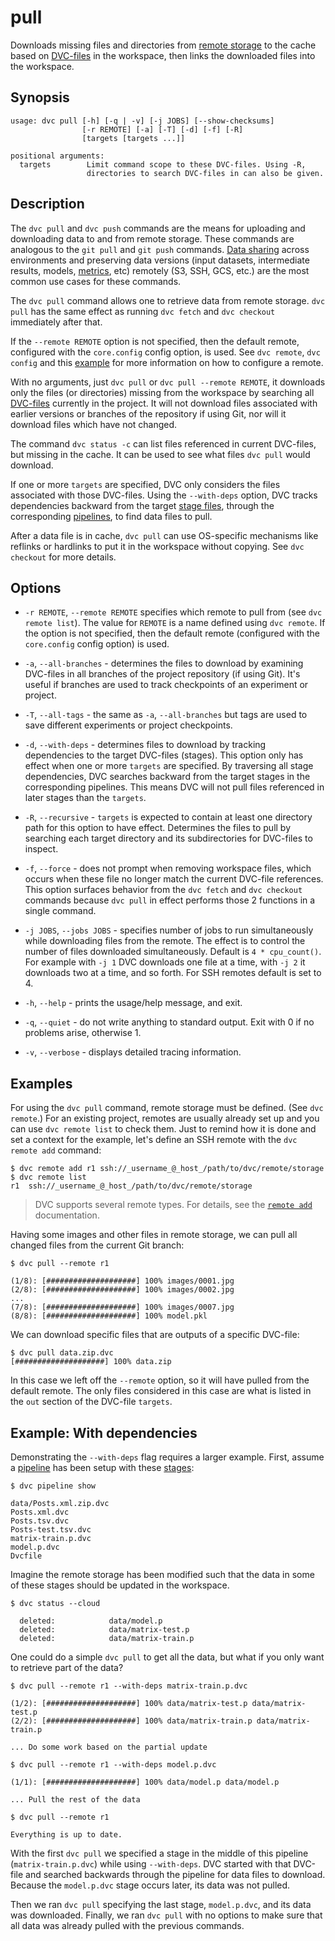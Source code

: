 # pull

Downloads missing files and directories from
[remote storage](/doc/commands-reference/remote) to the <abbr>cache</abbr> based
on [DVC-files](/doc/user-guide/dvc-file-format) in the <abbr>workspace</abbr>,
then links the downloaded files into the workspace.

## Synopsis

```usage
usage: dvc pull [-h] [-q | -v] [-j JOBS] [--show-checksums]
                [-r REMOTE] [-a] [-T] [-d] [-f] [-R]
                [targets [targets ...]]

positional arguments:
  targets        Limit command scope to these DVC-files. Using -R,
                 directories to search DVC-files in can also be given.
```

## Description

The `dvc pull` and `dvc push` commands are the means for uploading and
downloading data to and from remote storage. These commands are analogous to the
`git pull` and `git push` commands.
[Data sharing](/doc/use-cases/share-data-and-model-files) across environments
and preserving data versions (input datasets, intermediate results, models,
[metrics](/doc/commands-reference/metrics), etc) remotely (S3, SSH, GCS, etc.)
are the most common use cases for these commands.

The `dvc pull` command allows one to retrieve data from remote storage.
`dvc pull` has the same effect as running `dvc fetch` and `dvc checkout`
immediately after that.

If the `--remote REMOTE` option is not specified, then the default remote,
configured with the `core.config` config option, is used. See `dvc remote`,
`dvc config` and this [example](/doc/get-started/configure) for more information
on how to configure a remote.

With no arguments, just `dvc pull` or `dvc pull --remote REMOTE`, it downloads
only the files (or directories) missing from the workspace by searching all
[DVC-files](/doc/user-guide/dvc-file-format) currently in the
<abbr>project</abbr>. It will not download files associated with earlier
versions or branches of the repository if using Git, nor will it download files
which have not changed.

The command `dvc status -c` can list files referenced in current DVC-files, but
missing in the <abbr>cache</abbr>. It can be used to see what files `dvc pull`
would download.

If one or more `targets` are specified, DVC only considers the files associated
with those DVC-files. Using the `--with-deps` option, DVC tracks dependencies
backward from the target [stage files](/doc/commands-reference/run), through the
corresponding [pipelines](/doc/commands-reference/pipeline), to find data files
to pull.

After a data file is in cache, `dvc pull` can use OS-specific mechanisms like
reflinks or hardlinks to put it in the workspace without copying. See
`dvc checkout` for more details.

## Options

- `-r REMOTE`, `--remote REMOTE` specifies which remote to pull from (see
  `dvc remote list`). The value for `REMOTE` is a name defined using
  `dvc remote`. If the option is not specified, then the default remote
  (configured with the `core.config` config option) is used.

- `-a`, `--all-branches` - determines the files to download by examining
  DVC-files in all branches of the project repository (if using Git). It's
  useful if branches are used to track checkpoints of an experiment or project.

- `-T`, `--all-tags` - the same as `-a`, `--all-branches` but tags are used to
  save different experiments or project checkpoints.

- `-d`, `--with-deps` - determines files to download by tracking dependencies to
  the target DVC-files (stages). This option only has effect when one or more
  `targets` are specified. By traversing all stage dependencies, DVC searches
  backward from the target stages in the corresponding pipelines. This means DVC
  will not pull files referenced in later stages than the `targets`.

- `-R`, `--recursive` - `targets` is expected to contain at least one directory
  path for this option to have effect. Determines the files to pull by searching
  each target directory and its subdirectories for DVC-files to inspect.

- `-f`, `--force` - does not prompt when removing workspace files, which occurs
  when these file no longer match the current DVC-file references. This option
  surfaces behavior from the `dvc fetch` and `dvc checkout` commands because
  `dvc pull` in effect performs those 2 functions in a single command.

- `-j JOBS`, `--jobs JOBS` - specifies number of jobs to run simultaneously
  while downloading files from the remote. The effect is to control the number
  of files downloaded simultaneously. Default is `4 * cpu_count()`. For example
  with `-j 1` DVC downloads one file at a time, with `-j 2` it downloads two at
  a time, and so forth. For SSH remotes default is set to 4.

- `-h`, `--help` - prints the usage/help message, and exit.

- `-q`, `--quiet` - do not write anything to standard output. Exit with 0 if no
  problems arise, otherwise 1.

- `-v`, `--verbose` - displays detailed tracing information.

## Examples

For using the `dvc pull` command, remote storage must be defined. (See
`dvc remote`.) For an existing <abbr>project</abbr>, remotes are usually already
set up and you can use `dvc remote list` to check them. Just to remind how it is
done and set a context for the example, let's define an SSH remote with the
`dvc remote add` command:

```dvc
$ dvc remote add r1 ssh://_username_@_host_/path/to/dvc/remote/storage
$ dvc remote list
r1	ssh://_username_@_host_/path/to/dvc/remote/storage
```

> DVC supports several remote types. For details, see the
> [`remote add`](/doc/commands-reference/remote/add) documentation.

Having some images and other files in remote storage, we can pull all changed
files from the current Git branch:

```dvc
$ dvc pull --remote r1

(1/8): [####################] 100% images/0001.jpg
(2/8): [####################] 100% images/0002.jpg
...
(7/8): [####################] 100% images/0007.jpg
(8/8): [####################] 100% model.pkl
```

We can download specific files that are <abbr>outputs</abbr> of a specific
DVC-file:

```dvc
$ dvc pull data.zip.dvc
[####################] 100% data.zip
```

In this case we left off the `--remote` option, so it will have pulled from the
default remote. The only files considered in this case are what is listed in the
`out` section of the DVC-file `targets`.

## Example: With dependencies

Demonstrating the `--with-deps` flag requires a larger example. First, assume a
[pipeline](/doc/commands-reference/pipeline) has been setup with these
[stages](/doc/commands-reference/run):

```dvc
$ dvc pipeline show

data/Posts.xml.zip.dvc
Posts.xml.dvc
Posts.tsv.dvc
Posts-test.tsv.dvc
matrix-train.p.dvc
model.p.dvc
Dvcfile
```

Imagine the remote storage has been modified such that the data in some of these
stages should be updated in the <abbr>workspace</abbr>.

```dvc
$ dvc status --cloud

  deleted:            data/model.p
  deleted:            data/matrix-test.p
  deleted:            data/matrix-train.p
```

One could do a simple `dvc pull` to get all the data, but what if you only want
to retrieve part of the data?

```dvc
$ dvc pull --remote r1 --with-deps matrix-train.p.dvc

(1/2): [####################] 100% data/matrix-test.p data/matrix-test.p
(2/2): [####################] 100% data/matrix-train.p data/matrix-train.p

... Do some work based on the partial update

$ dvc pull --remote r1 --with-deps model.p.dvc

(1/1): [####################] 100% data/model.p data/model.p

... Pull the rest of the data

$ dvc pull --remote r1

Everything is up to date.
```

With the first `dvc pull` we specified a stage in the middle of this pipeline
(`matrix-train.p.dvc`) while using `--with-deps`. DVC started with that DVC-file
and searched backwards through the pipeline for data files to download. Because
the `model.p.dvc` stage occurs later, its data was not pulled.

Then we ran `dvc pull` specifying the last stage, `model.p.dvc`, and its data
was downloaded. Finally, we ran `dvc pull` with no options to make sure that all
data was already pulled with the previous commands.
